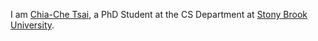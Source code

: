 I am [Chia-Che Tsai](http://chiachetsai.com), a PhD Student at the CS Department at [Stony Brook University](http://www.cs.stonybrook.edu).
